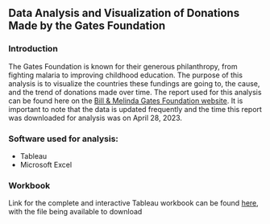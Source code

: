 ## Data Analysis and Visualization of Donations Made by the Gates Foundation 

### Introduction 

The Gates Foundation is known for their generous philanthropy, from fighting malaria to improving childhood education. The purpose of this analysis is to
visualize the countries these fundings are going to, the cause, and the trend of donations made over time. The report used for this analysis can be found
here on the [Bill & Melinda Gates Foundation website](https://www.gatesfoundation.org/about/committed-grants). It is important to note that the data is updated
frequently and the time this report was downloaded for analysis was on April 28, 2023.

### Software used for analysis: 
- Tableau 
- Microsoft Excel

### Workbook 

Link for the complete and interactive Tableau workbook can be found [here](https://public.tableau.com/views/DashboardofBillMelindaGatesFoundationDonations/Story1?:language=en-US&:display_count=n&:origin=viz_share_link), with the file being available to download 




